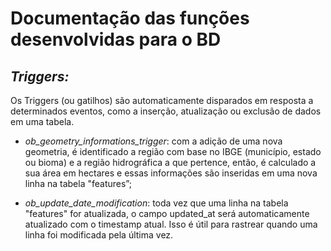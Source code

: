 # Documentação das funções desenvolvidas para o BD

## *Triggers:*
Os Triggers (ou gatilhos) são automaticamente disparados em resposta a determinados eventos, como a inserção, atualização ou exclusão de dados em uma tabela.
 
 - *ob_geometry_informations_trigger*: com a adição de uma nova geometria, é identificado a região com base no IBGE (município, estado ou bioma) e a região hidrográfica a que pertence, então, é calculado a sua área em hectares e essas informações são inseridas em uma nova linha na tabela "features”;
  
 - *ob_update_date_modification*: toda vez que uma linha na tabela "features" for atualizada, o campo updated_at será automaticamente atualizado com o timestamp atual. Isso é útil para rastrear quando uma linha foi modificada pela última vez.